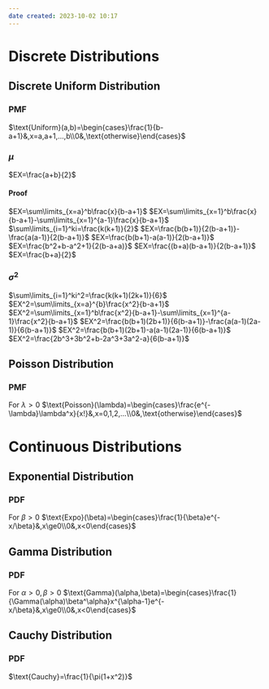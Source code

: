 ```yaml
---
date created: 2023-10-02 10:17
---
```


# Discrete Distributions

## Discrete Uniform Distribution

### PMF

$\text{Uniform}(a,b)=\begin{cases}\frac{1}{b-a+1}&,x=a,a+1,...,b\\0&,\text{otherwise}\end{cases}$

### $\mu$

$EX=\frac{a+b}{2}$

#### Proof

$EX=\sum\limits_{x=a}^b\frac{x}{b-a+1}$
$EX=\sum\limits_{x=1}^b\frac{x}{b-a+1}-\sum\limits_{x=1}^{a-1}\frac{x}{b-a+1}$
$\sum\limits_{i=1}^ki=\frac{k(k+1)}{2}$
$EX=\frac{b(b+1)}{2(b-a+1)}-\frac{a(a-1)}{2(b-a+1)}$
$EX=\frac{b(b+1)-a(a-1)}{2(b-a+1)}$
$EX=\frac{b^2+b-a^2+1}{2(b-a+a)}$
$EX=\frac{(b+a)(b-a+1)}{2(b-a+1)}$
$EX=\frac{b+a}{2}$

### $\sigma^2$

$\sum\limits_{i=1}^ki^2=\frac{k(k+1)(2k+1)}{6}$
$EX^2=\sum\limits_{x=a}^{b}\frac{x^2}{b-a+1}$
$EX^2=\sum\limits_{x=1}^b\frac{x^2}{b-a+1}-\sum\limits_{x=1}^{a-1}\frac{x^2}{b-a+1}$
$EX^2=\frac{b(b+1)(2b+1)}{6(b-a+1)}-\frac{a(a-1)(2a-1)}{6(b-a+1)}$
$EX^2=\frac{b(b+1)(2b+1)-a(a-1)(2a-1)}{6(b-a+1)}$
$EX^2=\frac{2b^3+3b^2+b-2a^3+3a^2-a}{6(b-a+1)}$



## Poisson Distribution

### PMF

For $\lambda>0$
$\text{Poisson}(\lambda)=\begin{cases}\frac{e^{-\lambda}\lambda^x}{x!}&,x=0,1,2,...\\0&,\text{otherwise}\end{cases}$

# Continuous Distributions

## Exponential Distribution

### PDF

For $\beta>0$
$\text{Expo}(\beta)=\begin{cases}\frac{1}{\beta}e^{-x/\beta}&,x\ge0\\0&,x<0\end{cases}$


## Gamma Distribution

### PDF

For $\alpha>0,\beta>0$
$\text{Gamma}(\alpha,\beta)=\begin{cases}\frac{1}{\Gamma(\alpha)\beta^\alpha}x^{\alpha-1}e^{-x/\beta}&,x\ge0\\0&,x<0\end{cases}$

## Cauchy Distribution

### PDF

$\text{Cauchy}=\frac{1}{\pi(1+x^2)}$
